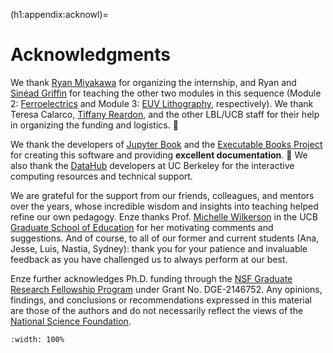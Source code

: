 (h1:appendix:acknowl)=
# Acknowledgments

We thank [Ryan Miyakawa](https://www2.lbl.gov/msd/people/investigators/miyakawa_investigator.html) for organizing the internship, and Ryan and [Sinéad Griffin](https://www2.lbl.gov/msd/people/investigators/griffin_investigator.html) for teaching the other two modules in this sequence (Module 2: [Ferroelectrics](https://en.wikipedia.org/wiki/Ferroelectricity) and Module 3: [EUV Lithography](https://en.wikipedia.org/wiki/Extreme_ultraviolet_lithography), respectively).
We thank Teresa Calarco, [Tiffany Reardon](https://engineering.berkeley.edu/popup/tiffany-reardon/), and the other LBL/UCB staff for their help in organizing the funding and logistics. 🙇‍

We thank the developers of [Jupyter Book](https://jupyterbook.org/intro.html) and the [Executable Books Project](https://executablebooks.org/en/latest/index.html) for creating this software and providing **excellent documentation**. 🙏
We also thank the [DataHub](https://datahub.berkeley.edu/) developers at UC Berkeley for the interactive computing resources and technical support.

We are grateful for the support from our friends, colleagues, and mentors over the years, whose incredible wisdom and insights into teaching helped refine our own pedagogy.
Enze thanks Prof. [Michelle Wilkerson](https://gse.berkeley.edu/michelle-h-wilkerson) in the UCB [Graduate School of Education](https://gse.berkeley.edu/) for her motivating comments and suggestions.
And of course, to all of our former and current students (Ana, Jesse, Luis, Nastia, Sydney): thank you for your patience and invaluable feedback as you have challenged us to always perform at our best.

Enze further acknowledges Ph.D. funding through the [NSF Graduate Research Fellowship Program](https://www.nsfgrfp.org/) under Grant No. DGE-2146752.
Any opinions, findings, and conclusions or recommendations expressed in this material are those of the authors and do not necessarily reflect the views of the [National Science Foundation](https://www.nsf.gov/).


```{image} ../assets/fig/appendix/acknowl.png
:width: 100%
```